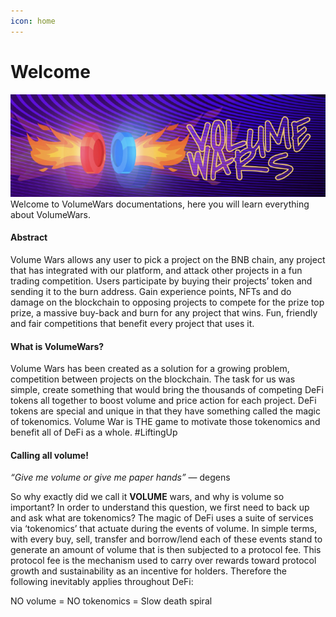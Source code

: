```yaml
---
icon: home
---
```

# Welcome
![](/static/welcome.png)
Welcome to VolumeWars documentations, here you will learn everything about VolumeWars.

#### Abstract
Volume Wars allows any user to pick a project on the BNB chain, any project that has integrated with our platform, 
and attack other projects in a fun trading competition. Users participate by buying their projects’ token 
and sending it to the burn address. Gain experience points, NFTs and do damage on the blockchain to opposing 
projects to compete for the prize top prize, a massive buy-back and burn for any project that wins. Fun, 
friendly and fair competitions that benefit every project that uses it.

#### What is VolumeWars?
Volume Wars has been created as a solution for a growing problem, competition between projects on the blockchain. 
The task for us was simple, create something that would bring the thousands of competing DeFi tokens all together 
to boost volume and price action for each project. DeFi tokens are special and unique in that they have something 
called the magic of tokenomics. Volume War is THE game to motivate those tokenomics and benefit all of DeFi as a 
whole. #LiftingUp

#### Calling all volume!

_“Give me volume or give me paper hands”_ — degens

So why exactly did we call it **VOLUME** wars, and why is volume so important? In order to understand this question, 
we first need to back up and ask what are tokenomics? The magic of DeFi uses a suite of services via ‘tokenomics’ 
that actuate during the events of volume. In simple terms, with every buy, sell, transfer and borrow/lend each of 
these events stand to generate an amount of volume that is then subjected to a protocol fee. This protocol fee 
is the mechanism used to carry over rewards toward protocol growth and sustainability as an incentive for holders. 
Therefore the following inevitably applies throughout DeFi:

NO volume = NO tokenomics = Slow death spiral
